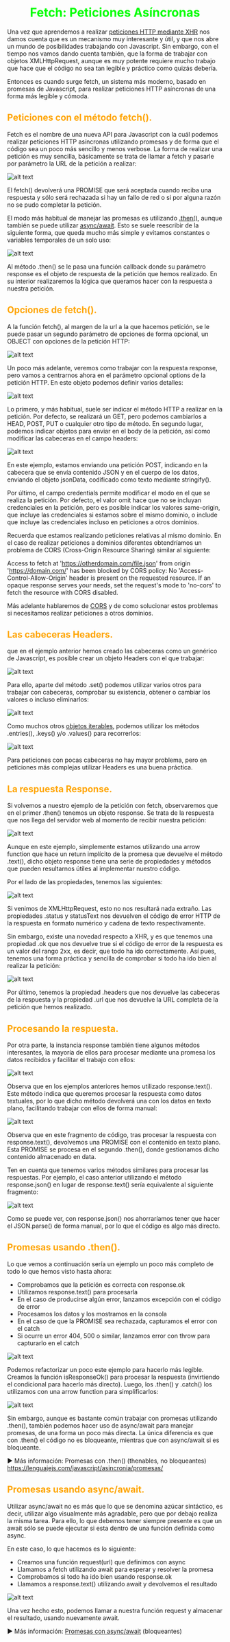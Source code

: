 # <span style="color:lime"><center>Fetch: Peticiones Asíncronas</center></span>

Una vez que aprendemos a realizar [peticiones HTTP mediante XHR](https://lenguajejs.com/javascript/peticiones-http/xhr/) nos damos cuenta que es un mecanismo muy interesante y útil, y que nos abre un mundo de posibilidades trabajando con Javascript. Sin embargo, con el tiempo nos vamos dando cuenta también, que la forma de trabajar con objetos XMLHttpRequest, aunque es muy potente requiere mucho trabajo que hace que el código no sea tan legible y práctico como quizás debería.

Entonces es cuando surge fetch, un sistema más moderno, basado en promesas de Javascript, para realizar peticiones HTTP asíncronas de una forma más legible y cómoda.

## <span style="color:orange">Peticiones con el método fetch().</span>
Fetch es el nombre de una nueva API para Javascript con la cuál podemos realizar peticiones HTTP asíncronas utilizando promesas y de forma que el código sea un poco más sencillo y menos verbose. La forma de realizar una petición es muy sencilla, básicamente se trata de llamar a fetch y pasarle por parámetro la URL de la petición a realizar:

![alt text](./imagenes-fetch-peticion-asincrona/image.png)

El fetch() devolverá una PROMISE que será aceptada cuando reciba una respuesta y sólo será rechazada si hay un fallo de red o si por alguna razón no se pudo completar la petición.

El modo más habitual de manejar las promesas es utilizando [.then()](https://lenguajejs.com/javascript/asincronia/promesas/), aunque también se puede utilizar [async/await](https://lenguajejs.com/javascript/asincronia/async-await/). Esto se suele reescribir de la siguiente forma, que queda mucho más simple y evitamos constantes o variables temporales de un solo uso:

![alt text](./imagenes-fetch-peticion-asincrona/image-1.png)

Al método .then() se le pasa una función callback donde su parámetro response es el objeto de respuesta de la petición que hemos realizado. En su interior realizaremos la lógica que queramos hacer con la respuesta a nuestra petición.

## <span style="color:orange">Opciones de fetch().</span>
A la función fetch(), al margen de la url a la que hacemos petición, se le puede pasar un segundo parámetro de opciones de forma opcional, un OBJECT con opciones de la petición HTTP:

![alt text](./imagenes-fetch-peticion-asincrona/image-2.png)

Un poco más adelante, veremos como trabajar con la respuesta response, pero vamos a centrarnos ahora en el parámetro opcional options de la petición HTTP. En este objeto podemos definir varios detalles:

![alt text](./imagenes-fetch-peticion-asincrona/image-3.png)

Lo primero, y más habitual, suele ser indicar el método HTTP a realizar en la petición. Por defecto, se realizará un GET, pero podemos cambiarlos a HEAD, POST, PUT o cualquier otro tipo de método. En segundo lugar, podemos indicar objetos para enviar en el body de la petición, así como modificar las cabeceras en el campo headers:

![alt text](./imagenes-fetch-peticion-asincrona/image-4.png)

En este ejemplo, estamos enviando una petición POST, indicando en la cabecera que se envía contenido JSON y en el cuerpo de los datos, enviando el objeto jsonData, codificado como texto mediante stringify().

Por último, el campo credentials permite modificar el modo en el que se realiza la petición. Por defecto, el valor omit hace que no se incluyan credenciales en la petición, pero es posible indicar los valores same-origin, que incluye las credenciales si estamos sobre el mismo dominio, o include que incluye las credenciales incluso en peticiones a otros dominios.

Recuerda que estamos realizando peticiones relativas al mismo dominio. En el caso de realizar peticiones a dominios diferentes obtendríamos un problema de CORS (Cross-Origin Resource Sharing) similar al siguiente:

Access to fetch at 'https://otherdomain.com/file.json' from origin 'https://domain.com/' has been blocked by CORS policy: No 'Access-Control-Allow-Origin' header is present on the requested resource. If an opaque response serves your needs, set the request's mode to 'no-cors' to fetch the resource with CORS disabled.

Más adelante hablaremos de [CORS](https://lenguajejs.com/javascript/peticiones-http/cors/) y de como solucionar estos problemas si necesitamos realizar peticiones a otros dominios.

## <span style="color:orange">Las cabeceras Headers.</span>
que en el ejemplo anterior hemos creado las cabeceras como un genérico de Javascript, es posible crear un objeto Headers con el que trabajar:

![alt text](./imagenes-fetch-peticion-asincrona/image-5.png)

Para ello, aparte del método .set() podemos utilizar varios otros para trabajar con cabeceras, comprobar su existencia, obtener o cambiar los valores o incluso eliminarlos:

![alt text](./imagenes-fetch-peticion-asincrona/image-6.png)

Como muchos otros [objetos iterables](https://lenguajejs.com/javascript/objetos/iteradores/), podemos utilizar los métodos .entries(), .keys() y/o .values() para recorrerlos:

![alt text](./imagenes-fetch-peticion-asincrona/image-7.png)

Para peticiones con pocas cabeceras no hay mayor problema, pero en peticiones más complejas utilizar Headers es una buena práctica.

## <span style="color:orange">La respuesta Response.</span>
Si volvemos a nuestro ejemplo de la petición con fetch, observaremos que en el primer .then() tenemos un objeto response. Se trata de la respuesta que nos llega del servidor web al momento de recibir nuestra petición:

![alt text](./imagenes-fetch-peticion-asincrona/image-8.png)

Aunque en este ejemplo, simplemente estamos utilizando una arrow function que hace un return implícito de la promesa que devuelve el método .text(), dicho objeto response tiene una serie de propiedades y métodos que pueden resultarnos útiles al implementar nuestro código.

Por el lado de las propiedades, tenemos las siguientes:

![alt text](./imagenes-fetch-peticion-asincrona/image-9.png)

Si venimos de XMLHttpRequest, esto no nos resultará nada extraño. Las propiedades .status y statusText nos devuelven el código de error HTTP de la respuesta en formato numérico y cadena de texto respectivamente.

Sin embargo, existe una novedad respecto a XHR, y es que tenemos una propiedad .ok que nos devuelve true si el código de error de la respuesta es un valor del rango 2xx, es decir, que todo ha ido correctamente. Así pues, tenemos una forma práctica y sencilla de comprobar si todo ha ido bien al realizar la petición:

![alt text](./imagenes-fetch-peticion-asincrona/image-10.png)

Por último, tenemos la propiedad .headers que nos devuelve las cabeceras de la respuesta y la propiedad .url que nos devuelve la URL completa de la petición que hemos realizado.

## <span style="color:orange">Procesando la respuesta.</span>
Por otra parte, la instancia response también tiene algunos métodos interesantes, la mayoría de ellos para procesar mediante una promesa los datos recibidos y facilitar el trabajo con ellos:

![alt text](./imagenes-fetch-peticion-asincrona/image-11.png)

Observa que en los ejemplos anteriores hemos utilizado response.text(). Este método indica que queremos procesar la respuesta como datos textuales, por lo que dicho método devolverá una con los datos en texto plano, facilitando trabajar con ellos de forma manual:

![alt text](./imagenes-fetch-peticion-asincrona/image-12.png)

Observa que en este fragmento de código, tras procesar la respuesta con response.text(), devolvemos una PROMISE con el contenido en texto plano. Esta PROMISE se procesa en el segundo .then(), donde gestionamos dicho contenido almacenado en data.

Ten en cuenta que tenemos varios métodos similares para procesar las respuestas. Por ejemplo, el caso anterior utilizando el método response.json() en lugar de response.text() sería equivalente al siguiente fragmento:

![alt text](./imagenes-fetch-peticion-asincrona/image-13.png)

Como se puede ver, con response.json() nos ahorraríamos tener que hacer el JSON.parse() de forma manual, por lo que el código es algo más directo.

## <span style="color:orange">Promesas usando .then().</span>
Lo que vemos a continuación sería un ejemplo un poco más completo de todo lo que hemos visto hasta ahora:

   - Comprobamos que la petición es correcta con response.ok
   - Utilizamos response.text() para procesarla
   - En el caso de producirse algún error, lanzamos excepción con el código de error
   - Procesamos los datos y los mostramos en la consola
   - En el caso de que la PROMISE sea rechazada, capturamos el error con el catch
   - Si ocurre un error 404, 500 o similar, lanzamos error con throw para capturarlo en el catch

![alt text](./imagenes-fetch-peticion-asincrona/image-14.png)

Podemos refactorizar un poco este ejemplo para hacerlo más legible. Creamos la función isResponseOk() para procesar la respuesta (invirtiendo el condicional para hacerlo más directo). Luego, los .then() y .catch() los utilizamos con una arrow function para simplificarlos:

![alt text](./imagenes-fetch-peticion-asincrona/image-15.png)

Sin embargo, aunque es bastante común trabajar con promesas utilizando .then(), también podemos hacer uso de async/await para manejar promesas, de una forma un poco más directa. La única diferencia es que con .then() el código no es bloqueante, mientras que con async/await si es bloqueante.

► Más información: Promesas con .then() (thenables, no bloqueantes)
https://lenguajejs.com/javascript/asincronia/promesas/

## <span style="color:orange">Promesas usando async/await.</span>
Utilizar async/await no es más que lo que se denomina azúcar sintáctico, es decir, utilizar algo visualmente más agradable, pero que por debajo realiza la misma tarea. Para ello, lo que debemos tener siempre presente es que un await sólo se puede ejecutar si esta dentro de una función definida como async.

En este caso, lo que hacemos es lo siguiente:

   - Creamos una función request(url) que definimos con async
   - Llamamos a fetch utilizando await para esperar y resolver la promesa
   - Comprobamos si todo ha ido bien usando response.ok
   - Llamamos a response.text() utilizando await y devolvemos el resultado

![alt text](./imagenes-fetch-peticion-asincrona/image-16.png)

Una vez hecho esto, podemos llamar a nuestra función request y almacenar el resultado, usando nuevamente await.

► Más información: [Promesas con async/await](https://lenguajejs.com/javascript/asincronia/async-await/) (bloqueantes)

